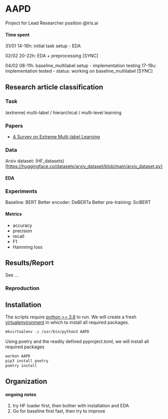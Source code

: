 # AAPD

Project for Lead Researcher position @iris.ai

#### Time spent

31/01 14-16h: initial task setup - EDA

02/02 20-22h: EDA + preprocessing [SYNC]

04/02 08-11h: baseline_multilabel setup - implementation testing
    17-19u: implementation tested - status: working on baseline_multilabel [SYNC]



## Research article classification

### Task

(extreme) multi-label / hierarchical / multi-level learning

### Papers

- [A Survey on Extreme Multi-label Learning](link)

### Data

Arxiv dataset: (HF_datasets)[https://huggingface.co/datasets/arxiv_dataset/blob/main/arxiv_dataset.py]

#### EDA



### Experiments

Baseline: BERT
Better encoder: DeBERTa
Better pre-training: SciBERT

#### Metrics

- accuracy
- precision
- recall
- F1
- Hamming loss

## Results/Report

See ...



### Reproduction

## Installation

The scripts require [python >= 3.8](https://www.python.org/downloads/release/python-380/) to run.
We will create a fresh [virtualenvironment](https://virtualenvwrapper.readthedocs.io/en/latest/install.html) in which to install all required packages.
```sh
mkvirtualenv -p /usr/bin/python3 AAPD
```

Using poetry and the readily defined pyproject.toml, we will install all required packages
```sh
workon AAPD 
pip3 install poetry
poetry install
```

## Organization




#### ongoing notes

1. try HF loader first, then bother with installation and EDA
2. Go for baseline first fast, then try to improve